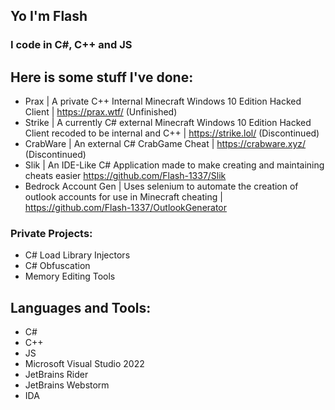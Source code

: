 ## Yo I'm Flash
### I code in C#, C++ and JS 

## Here is some stuff I've done:
- Prax | A private C++ Internal Minecraft Windows 10 Edition Hacked Client | https://prax.wtf/ (Unfinished)
- Strike | A currently C# external Minecraft Windows 10 Edition Hacked Client recoded to be internal and C++ | https://strike.lol/ (Discontinued)
- CrabWare | An external C# CrabGame Cheat | https://crabware.xyz/ (Discontinued)
- Slik | An IDE-Like C# Application made to make creating and maintaining cheats easier https://github.com/Flash-1337/Slik
- Bedrock Account Gen | Uses selenium to automate the creation of outlook accounts for use in Minecraft cheating | https://github.com/Flash-1337/OutlookGenerator
### Private Projects:
- C# Load Library Injectors
- C# Obfuscation 
- Memory Editing Tools

## Languages and Tools: 
- C#
- C++
- JS
- Microsoft Visual Studio 2022
- JetBrains Rider
- JetBrains Webstorm
- IDA
